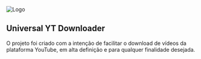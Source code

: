 ![Logo](https://raw.githubusercontent.com/Henrique-Coder/universal-yt-downloader/main/img/logo-banner_format.png)

## Universal YT Downloader

O projeto foi criado com a intenção de facilitar o download de vídeos da plataforma YouTube, em alta definição e para qualquer finalidade desejada.

